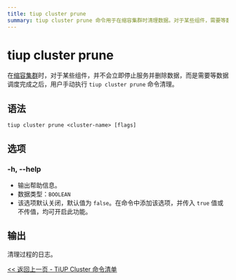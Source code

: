 ```yaml
---
title: tiup cluster prune
summary: tiup cluster prune 命令用于在缩容集群时清理数据。对于某些组件，需要等数据调度完成后，用户手动执行该命令。选项包括 -h 或 --help，用于输出帮助信息。清理过程会生成日志。
---
```


# tiup cluster prune

在[缩容集群](/tiup/tiup-component-cluster-scale-in.md)时，对于某些组件，并不会立即停止服务并删除数据，而是需要等数据调度完成之后，用户手动执行 `tiup cluster prune` 命令清理。

## 语法

```shell
tiup cluster prune <cluster-name> [flags]
```

## 选项

### -h, --help

- 输出帮助信息。
- 数据类型：`BOOLEAN`
- 该选项默认关闭，默认值为 `false`。在命令中添加该选项，并传入 `true` 值或不传值，均可开启此功能。

## 输出

清理过程的日志。

[<< 返回上一页 - TiUP Cluster 命令清单](/tiup/tiup-component-cluster.md#命令清单)
